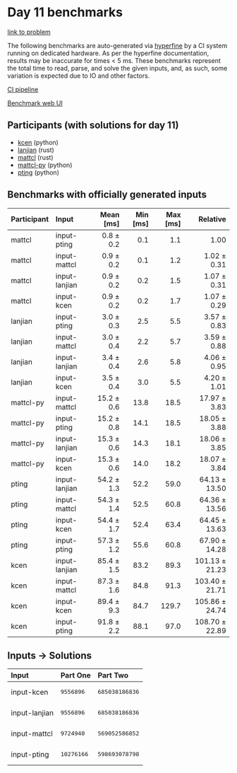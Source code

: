 # Day 11 benchmarks

[link to problem](https://adventofcode.com/2023/day/11)

The following benchmarks are auto-generated via
[hyperfine](https://github.com/sharkdp/hyperfine) by a CI system running on
dedicated hardware. As per the hyperfine documentation, results may be
inaccurate for times < 5 ms. These benchmarks represent the total time to read,
parse, and solve the given inputs, and, as such, some variation is expected due
to IO and other factors.

[CI pipeline](http://ci.papercode.net:8080/teams/main/pipelines/aoc2023)

[Benchmark web UI](https://aoc.ancalagon.black)


## Participants (with solutions for day 11)

- [kcen](https://github.com/kcen/aoc2023) (python)
- [lanjian](https://github.com/lanjian/aoc-2023) (rust)
- [mattcl](https://github.com/mattcl/aoc2023) (rust)
- [mattcl-py](https://github.com/mattcl/aoc2023-py) (python)
- [pting](https://github.com/pting/aoc2023) (python)


## Benchmarks with officially generated inputs

| Participant | Input | Mean [ms] | Min [ms] | Max [ms] | Relative |
|:---|:---|---:|---:|---:|---:|
| mattcl | input-pting | 0.8 ± 0.2 | 0.1 | 1.1 | 1.00 |
| mattcl | input-mattcl | 0.9 ± 0.2 | 0.1 | 1.2 | 1.02 ± 0.31 |
| mattcl | input-lanjian | 0.9 ± 0.2 | 0.2 | 1.5 | 1.07 ± 0.31 |
| mattcl | input-kcen | 0.9 ± 0.2 | 0.2 | 1.7 | 1.07 ± 0.29 |
| lanjian | input-pting | 3.0 ± 0.3 | 2.5 | 5.5 | 3.57 ± 0.83 |
| lanjian | input-mattcl | 3.0 ± 0.4 | 2.2 | 5.7 | 3.59 ± 0.88 |
| lanjian | input-lanjian | 3.4 ± 0.4 | 2.6 | 5.8 | 4.06 ± 0.95 |
| lanjian | input-kcen | 3.5 ± 0.4 | 3.0 | 5.5 | 4.20 ± 1.01 |
| mattcl-py | input-mattcl | 15.2 ± 0.6 | 13.8 | 18.5 | 17.97 ± 3.83 |
| mattcl-py | input-pting | 15.2 ± 0.8 | 14.1 | 18.5 | 18.05 ± 3.88 |
| mattcl-py | input-lanjian | 15.3 ± 0.6 | 14.3 | 18.1 | 18.06 ± 3.85 |
| mattcl-py | input-kcen | 15.3 ± 0.6 | 14.0 | 18.2 | 18.07 ± 3.84 |
| pting | input-lanjian | 54.2 ± 1.3 | 52.2 | 59.0 | 64.13 ± 13.50 |
| pting | input-mattcl | 54.3 ± 1.4 | 52.5 | 60.8 | 64.36 ± 13.56 |
| pting | input-kcen | 54.4 ± 1.7 | 52.4 | 63.4 | 64.45 ± 13.63 |
| pting | input-pting | 57.3 ± 1.2 | 55.6 | 60.8 | 67.90 ± 14.28 |
| kcen | input-lanjian | 85.4 ± 1.5 | 83.2 | 89.3 | 101.13 ± 21.23 |
| kcen | input-mattcl | 87.3 ± 1.6 | 84.8 | 91.3 | 103.40 ± 21.71 |
| kcen | input-kcen | 89.4 ± 9.3 | 84.7 | 129.7 | 105.86 ± 24.74 |
| kcen | input-pting | 91.8 ± 2.2 | 88.1 | 97.0 | 108.70 ± 22.89 |


## Inputs -> Solutions

| Input | Part One | Part Two |
|:---|:---|:---|
|input-kcen|<pre>9556896</pre>|<pre>685038186836</pre>|
|input-lanjian|<pre>9556896</pre>|<pre>685038186836</pre>|
|input-mattcl|<pre>9724940</pre>|<pre>569052586852</pre>|
|input-pting|<pre>10276166</pre>|<pre>598693078798</pre>|